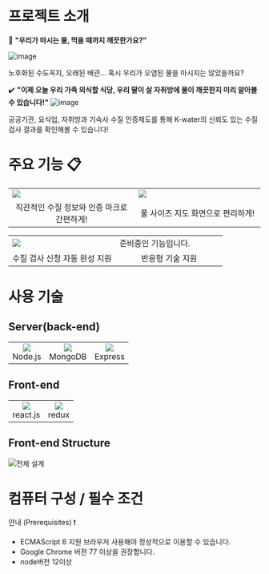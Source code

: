 # 프로젝트 소개
🍹 **"우리가 마시는 물, 먹을 때까지 깨끗한가요?"** 

![image](https://user-images.githubusercontent.com/63538097/163660444-9a16e759-2955-41cf-a817-7398d8f5d773.png)

노후화된 수도꼭지, 오래된 배관... 혹시 우리가 오염된 물을 마시지는 않았을까요?


✔️ **"이제 오늘 우리 가족 외식할 식당, 우리 딸이 살 자취방에 물이 깨끗한지 미리 알아볼 수 있습니다!"** 
![image](https://user-images.githubusercontent.com/63538097/163660520-f5cbb55d-01e4-4268-9397-abb4c976ee7b.png)

공공기관, 요식업, 자취방과 기숙사 수질 인증제도를 통해 K-water의 신뢰도 있는 수질 검사 결과를 확인해볼 수 있습니다!

# 주요 기능 :clipboard:
<table>
    <tr>
        <td width="50%">
		<img src="https://user-images.githubusercontent.com/63538097/163660733-eac34a38-9567-49a8-8e8d-6df42597b4ab.png">
        </td>
        <td width="50%">
		<img src="https://user-images.githubusercontent.com/63538097/163660716-ab00b79b-38d5-465d-803e-ec95e1c2347e.PNG">
        </td>
    </tr>
    <tr>
        <td align="center">
          직관적인 수질 정보와 인증 마크로 간편하게!
        </td>
        <td align="center">
           풀 사이즈 지도 화면으로 편리하게!
        </td>
    </tr>
</table>
<table>
    <tr>
        <td width="50%">
		<img src="https://user-images.githubusercontent.com/63538097/163660783-e3d2fb58-e078-4295-bd46-7bb824338fee.png">
        </td>
        <td width="50%">
		준비중인 기능입니다.
        </td>
    </tr>
    <tr>
        <td align="center">
       		수질 검사 신청 자동 완성 지원
        </td>
        <td align="center">
        	반응형 기술 지원
        </td>
    </tr>
</table>

# 사용 기술

## Server(back-end)

<table> 
	<td>
		<div align="center"><img src="https://img.shields.io/badge/Node.js-339933?style=flat-square&logo=Node.js&logoColor=white"/><br>Node.js</div>
	</td>
	<td>
		<div align="center"> <img src="https://img.shields.io/badge/mongoDB-003545?style=for-the-badge&logo=mongoDB&logoColor=white"><br>MongoDB</div>
	</td>
	<td>
		<div align="center"> <img src="https://img.shields.io/badge/express-339933?style=for-the-badge&logo=express&logoColor=white"><br>Express</div>
	</td>
</table>

## Front-end
 <table>
 	<td>
		<div align="center"><img src="https://img.shields.io/badge/react-61DAFB?style=for-the-badge&logo=react&logoColor=white"><br>react.js</div>
	</td>  
	<td>
		<div align="center"><img src="https://img.shields.io/badge/Redux-593D88?style=for-the-badge&logo=redux&logoColor=white"><br>redux</div>
	</td>  
</table>

## Front-end Structure
![전체 설계](https://user-images.githubusercontent.com/63538097/164579648-b1349006-fbed-44fd-a258-a9daae342520.jpg)

# 컴퓨터 구성 / 필수 조건 
안내 (Prerequisites) :heavy_exclamation_mark:
* ECMAScript 6 지원 브라우저 사용해야 정상적으로 이용할 수 있습니다.
* Google Chrome 버젼 77 이상을 권장합니다.
* node버전 12이상
